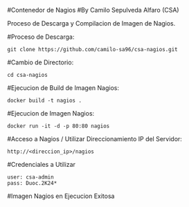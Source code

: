 #Contenedor de Nagios 
#By Camilo Sepulveda Alfaro (CSA)

Proceso de Descarga y Compilacion de Imagen de Nagios.

#Proceso de Descarga:
```
git clone https://github.com/camilo-sa96/csa-nagios.git
```
#Cambio de Directorio:
```
cd csa-nagios
```
#Ejecucion de Build de Imagen Nagios:
```
docker build -t nagios .
```
#Ejecucion de Imagen Nagios:
```
docker run -it -d -p 80:80 nagios
```
#Acceso a Nagios / Utilizar Direccionamiento IP del Servidor:
```
http://<direccion_ip>/nagios
```
#Credenciales a Utilizar
```
user: csa-admin
pass: Duoc.2K24*
```
#Imagen Nagios en Ejecucion Exitosa
